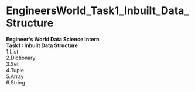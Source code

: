 # EngineersWorld_Task1_Inbuilt_Data_Structure
<b>Engineer's World Data Science Intern</b> <br>
<b>Task1 : Inbuilt Data Structure </b><br>
1.List<br>
2.Dictionary<br>
3.Set<br>
4.Tuple<br>
5.Array<br>
6.String<br>
